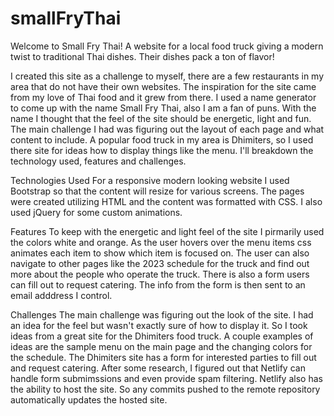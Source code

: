 # smallFryThai
Welcome to Small Fry Thai! A website for a local food truck giving a modern twist to traditional Thai dishes. Their dishes pack a ton of flavor! 

I created this site as a challenge to myself, there are a few restaurants in my area that do not have their own websites. The inspiration for the site came from 
my love of Thai food and it grew from there. I used a name generator to come up with the name Small Fry Thai, also I am a fan of puns. With the name I thought that the
feel of the site should be energetic, light and fun. The main challenge I had was figuring out the layout of each page and what content to include. A popular food truck
in my area is Dhimiters, so I used there site for ideas how to display things like the menu. I'll breakdown the technology used, features and challenges.

Technologies Used 
For a responsive modern looking website I used Bootstrap so that the content will resize for various screens. The pages were created utilizing HTML and the content was formatted with CSS. I also used jQuery for some custom animations.

Features
To keep with the energetic and light feel of the site I pirmarily used the colors white and orange. As the user hovers over the menu items css animates each item to show
which item is focused on. The user can also navigate to other pages like the 2023 schedule for the truck and find out more about the people who operate the truck. There is also a form users can fill out to request catering. The info from the form is then sent to an email adddress I control. 

Challenges 
The main challenge was figuring out the look of the site. I had an idea for the feel but wasn't exactly sure of how to display it. So I took ideas from a great site 
for the Dhimiters food truck. A couple examples of ideas are the sample menu on the main page and the changing colors for the schedule. The Dhimiters site has a form
for interested parties to fill out and request catering. After some research, I figured out that Netlify can handle form submimssions and even provide spam filtering.
Netlify also has the ability to host the site. So any commits pushed to the remote repository automatically updates the hosted site.

